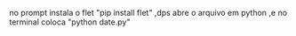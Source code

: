 no prompt instala o flet "pip install flet"
,dps abre o arquivo em python
,e no terminal coloca "python date.py"

